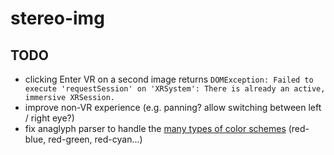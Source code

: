 # stereo-img


## TODO

- clicking Enter VR on a second image returns `DOMException: Failed to execute 'requestSession' on 'XRSystem': There is already an active, immersive XRSession.`  
- improve non-VR experience (e.g. panning? allow switching between left / right eye?)
- fix anaglyph parser to handle the [many types of color schemes](https://en.wikipedia.org/wiki/Anaglyph_3D#Stereo_conversion_(single_2D_image_to_3D)) (red-blue, red-green, red-cyan...)